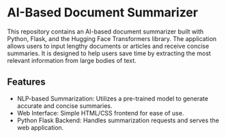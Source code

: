 # AI-Based Document Summarizer
This repository contains an AI-based document summarizer built with Python, Flask, and the Hugging Face Transformers library. The application allows users to input lengthy documents or articles and receive concise summaries. It is designed to help users save time by extracting the most relevant information from large bodies of text.

## Features
- NLP-based Summarization: Utilizes a pre-trained model to generate accurate and concise summaries.
- Web Interface: Simple HTML/CSS frontend for ease of use.
- Python Flask Backend: Handles summarization requests and serves the web application.
